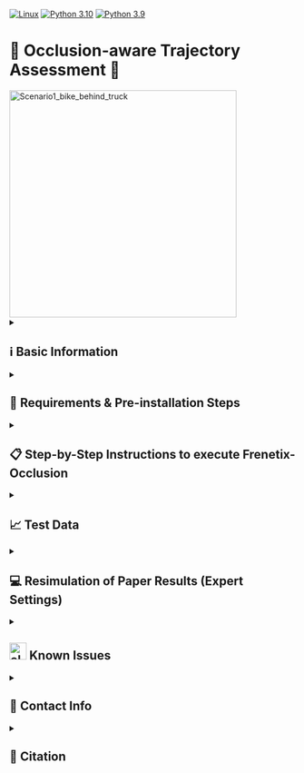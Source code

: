 
[![Linux](https://img.shields.io/badge/os-linux-blue.svg)](https://www.linux.org/)
[![Python 3.10](https://img.shields.io/badge/python-3.10-blue.svg)](https://www.python.org/downloads/release/python-3100/) [![Python 3.9](https://img.shields.io/badge/python-3.9-blue.svg)](https://www.python.org/downloads/release/python-390/)


# 🚸 Occlusion-aware Trajectory Assessment 🚴

<img src="doc/scenario1.gif" alt="Scenario1_bike_behind_truck" width="400"/>

<details>
<summary> <h2> ℹ️ Basic Information </h2> </summary>

This repository contains the Frenetix-Occlusion module along with a test configuration setup. 
The primary objective of this module is to identify occluded road users, predict potential movements, 
and perform a trajectory safety assessment using a variety of criticality metrics. It is designed to enhance situational 
awareness and safety in complex driving environments by accurately assessing and mitigating risks associated with occluded areas.

In the provided scenario (using the predefined configuration), the vehicle initiates a deceleration before approaching the turn as a precautionary measure against potential hidden obstacles, such as a truck obscuring the view (proactive braking strategy). Upon sighting the cyclist, the vehicle further reduces its speed.

It's important to note that when the harm limitation is not applied (`harm: 1`), the vehicle enters the intersection without decelerating. Consequently, upon detecting the cyclist, the vehicle's speed is excessive, preventing it from braking in time to avoid a collision.

Please be aware that adjustments to the settings were necessary due to behavioral changes in the newer version of Frenetix. To replicate the results documented in our paper, refer to the **Resimulation** section of this README.

Regardless of the version of Frenetix used, it is consistently observed that the vehicle engages in braking before the actual obstacle comes into view.

</details>

<details>
<summary> <h2> 🔧 Requirements & Pre-installation Steps </h2> </summary>

### Requirements
The software is  developed and tested on recent versions of Linux. We strongly recommend to use [Ubuntu 22.04](https://ubuntu.com/download/desktop) or higher.
For the python installation, we suggest the usage of Virtual Environment with Python 3.10 or Python 3.9
For the development IDE we suggest [PyCharm](http://www.jetbrains.com/pycharm/).

To execute this example, we recommend using the [Frenetix Motion Planning Algorithm](https://github.com/TUM-AVS/Frenetix-Motion-Planner). 
An appropriate configuration is already included in this package.


### Pre-installation Steps
1. Make sure that the following **dependencies** are installed on your system for the C++ implementation of Frenetix:
   * [Eigen3](https://eigen.tuxfamily.org/dox/) 
     * On Ubuntu: `sudo apt-get install libeigen3-dev`
   * [Boost](https://www.boost.org/)
     * On Ubuntu: `sudo apt-get install libboost-all-dev`
   * [OpenMP](https://www.openmp.org/) 
     * On Ubuntu: `sudo apt-get install libomp-dev`
   * [python3.10-full](https://packages.ubuntu.com/jammy/python3.10-full) 
        * On Ubuntu: `sudo apt-get install python3.10-full` and `sudo apt-get install python3.10-dev`

2. **Clone** this repository & create a new virtual environment `python3.10 -m venv venv`

3. **Install** the package:
    * Source & Install the package via pip: `source venv/bin/activate` & `pip install .`
    * Everything should install automatically. If not please write [korbinian.moller@tum.de](mailto:korbinian.moller@tum.de).
4. **Optional**: Download additional Scenarios [here](https://gitlab.lrz.de/tum-cps/commonroad-scenarios.git)


</details>


<details>
<summary> <h2> 📋 Step-by-Step Instructions to execute Frenetix-Occlusion </h2> </summary>

To execute the main with an example Frenet Planning algorithm from [here](https://github.com/TUM-AVS/Frenetix-Motion-Planner), do the following steps: 

1. Install Frenetix-Motion-Planner with `pip install frenetix-motion-planner`
2. **OPTIONAL:** Configure the Occlusion Module parameters or Planner settings in the `configurations` folder.
   * Parameters of Frenetix-Occlusion can be set in `simulation/occlusion.yaml`
       * activate/deactivate the Module (`use_occlusion_module: True`) 
       * activate/deactivate metrics (`activated_metrics`)
       * set metric thresholds for trajectory assessment (`metric_thresholds`)
       * configure the internal sensor model (`sensor_model`)
   * further parameters, e.g. costs can be adapted in the other `*.yaml` files

3. Select a scenario (default is an intersection where a left turn is performed)
4. Execute `python3 main.py` or use your IDE GUI
5. Other scenarios can be added and must be selected in [main.py](main.py) line 64
   - Please note: if you change the scenario, make sure to adapt or deactivate the **real agents** in the settings (`occlusion.yaml`)

**OPTIONAL:**
To incorporate custom obstacles into the scenario, this can be achieved by modifying the `simulation/occlusion.yaml` file under the `agents` section. 
To add a custom obstacle, you must specify its position, type, velocity, timestep, and horizon.
E.g.:

    agents:

        position: [16, 2.8]

        velocity: 8

        agent_type: "Truck"

        timestep: 0

        horizon: 5.0


</details>




<details>
<summary> <h2> 📈 Test Data </h2> </summary>

### Available Test-Scenarios
| Scenario                                                 | Description                                                                                                                               | Visualization                                              |
|----------------------------------------------------------|-------------------------------------------------------------------------------------------------------------------------------------------|------------------------------------------------------------|
| Scenario 1 - intersection left (configuration available) | Intersection scenario where the vehicle has to do a left turn. Additional road users can be placed in the scenario (see `occlusion.yaml`) | <img src="doc/scenario1.png" alt="Scenario1" width="600"/> |
| Scenario 2 - right turn                                  | Right turn with possible hidden pedestrian behind the turn. (currently not working due to commonroad-route-planner issues)                | <img src="doc/scenario2.png" alt="Scenario2" width="600"/> |
| Scenario 3 - left turn                                   | Left turn.                                                                                                                                | <img src="doc/scenario3.png" alt="Scenario3" width="600"/> |


Additional scenarios can be found [here](https://commonroad.in.tum.de/scenarios).

</details>

<details>
<summary> <h2> 💻 Resimulation of Paper Results (Expert Settings)</h2> </summary>

In the process of resimulating the results presented in the publication, it's important to note that the original results were obtained using a slightly different software version. 
As such, variations in the outcomes, especially concerning cost weights, are possible.

To accurately replicate the paper's findings, it is necessary to install Frenetix version 0.1.2. 
This involves first uninstalling the current package using the command:

`pip uninstall frenetix`

Subsequently, install Frenetix version 0.1.2 by running:

`pip install frenetix==0.1.2`

Additionally, a parameter within the Frenetix motion planner, which sets the collision probability costs, needs to be adjusted:
Change `line 151` of the file [reactive_planner_cpp.py](venv/lib/python3.10/site-packages/frenetix_motion_planner/reactive_planner_cpp.py) to:

`self.handler.add_cost_function(
                cf.CalculateCollisionProbabilityFast(name, self.cost_weights[name], self.predictionsForCpp, self.vehicle_params.length*2, self.vehicle_params.width*1.5))`

By adjusting these settings along with the cost weights provided in our paper, it is possible to resimulate the results demonstrated in the publication.

Cost weights used in the paper:

    cost_weights:
    acceleration: 0.0
    jerk: 0.00
    lateral_jerk: 1.0
    longitudinal_jerk: 1.0
    orientation_offset: 0.0
    path_length: 0.0

    lane_center_offset: 0.0
    velocity_offset: 0.1
    velocity: 0.
    distance_to_reference_path: 3.0
    distance_to_obstacles: 0.1

    prediction: 200
    responsibility: 0
</details>

<details>
<summary> <h2> <img src="doc/alarm.gif" alt="alarm" width="30"/> Known Issues </h2> </summary>

- Scenario 2 is currently non-functional owing to issues with the CommonRoad Route Planner, which is unable to generate a valid reference path for the right turn. 
This issue is anticipated to be resolved with the release of the upcoming version of the route planner.
- BE metric is only working with frenetix 0.1.2 (will be fixed)

Please report all other issues to [korbinian.moller@tum.de](mailto:korbinian.moller@tum.de).

</details>


<details>
<summary> <h2> 📇 Contact Info </h2> </summary>

[Korbinian Moller](mailto:korbinian.moller@tum.de),
Professorship Autonomous Vehicle Systems,
School of Engineering and Design,
Technical University of Munich,
85748 Garching,
Germany

[Rainer Trauth](mailto:rainer.trauth@tum.de),
Institute of Automotive Technology,
School of Engineering and Design,
Technical University of Munich,
85748 Garching,
Germany

[Johannes Betz](mailto:johannes.betz@tum.de),
Professorship Autonomous Vehicle Systems,
School of Engineering and Design,
Technical University of Munich,
85748 Garching,
Germany

</details>

<details>
<summary> <h2> 📃 Citation </h2> </summary>
   
If you use this repository for any academic work, please cite our code:
- [Occlusion-aware Planning](https://arxiv.org/abs/2402.01507)

```bibtex
@misc{moller2024overcoming,
      title={Overcoming Blind Spots: Occlusion Considerations for Improved Autonomous Driving Safety}, 
      author={Korbinian Moller and Rainer Trauth and Johannes Betz},
      year={2024},
      eprint={2402.01507},
      archivePrefix={arXiv},
      primaryClass={cs.RO}
}
```
</details>